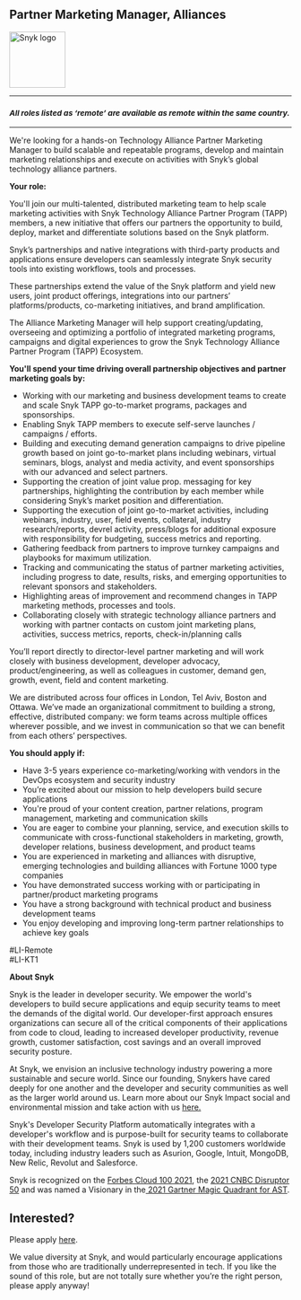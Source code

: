 Partner Marketing Manager, Alliances
---

<img src="https://res.cloudinary.com/snyk/image/upload/v1537345894/press-kit/brand/logo-black.png" width="100" alt="Snyk logo" />

<hr>
<h3><em><strong><sub>All roles listed as ‘remote’ are available as remote within the same country.</sub></strong></em></h3>
<hr>
<p><span style="font-weight: 400;">We're looking for a hands-on Technology Alliance Partner Marketing Manager to build scalable and repeatable programs, develop and maintain marketing relationships and execute on activities with Snyk’s global technology alliance partners.&nbsp;</span></p>
<p><strong>Your role:</strong></p>
<p><span style="font-weight: 400;">You'll join our multi-talented, distributed marketing team to help scale marketing activities with Snyk Technology Alliance Partner Program (TAPP) members, a new initiative that offers our partners the opportunity to build, deploy, market and differentiate solutions based on the Snyk platform.&nbsp;</span></p>
<p><span style="font-weight: 400;">Snyk’s partnerships and native integrations with third-party products and applications ensure developers can seamlessly integrate Snyk security tools into existing workflows, tools and processes.</span></p>
<p><span style="font-weight: 400;">These partnerships extend the value of the Snyk platform and yield new users, joint product offerings, integrations into our partners’ platforms/products, co-marketing initiatives, and brand amplification.&nbsp;&nbsp;&nbsp;</span></p>
<p><span style="font-weight: 400;">The Alliance Marketing Manager will help support creating/updating, overseeing and optimizing a portfolio of integrated marketing programs, campaigns and digital experiences to grow the Snyk Technology Alliance Partner Program (TAPP) Ecosystem.</span></p>
<p><strong>You'll spend your time driving overall partnership objectives and partner marketing goals by:</strong></p>
<ul>
<li style="font-weight: 400;"><span style="font-weight: 400;">Working with our marketing and business development teams to create and scale Snyk TAPP go-to-market programs, packages and sponsorships.</span></li>
<li style="font-weight: 400;"><span style="font-weight: 400;">Enabling Snyk TAPP members to execute self-serve launches / campaigns / efforts.</span></li>
<li style="font-weight: 400;"><span style="font-weight: 400;">Building and executing demand generation campaigns to drive pipeline growth based on joint go-to-market plans including webinars, virtual seminars, blogs, analyst and media activity, and event sponsorships with our advanced and select partners.</span></li>
<li style="font-weight: 400;"><span style="font-weight: 400;">Supporting the creation of joint value prop. messaging for key partnerships, highlighting the contribution by each member while considering Snyk’s market position and differentiation.</span></li>
<li style="font-weight: 400;"><span style="font-weight: 400;">Supporting the execution of joint go-to-market activities, including webinars, industry, user, field events, collateral, industry research/reports, devrel activity, press/blogs for additional exposure with responsibility for budgeting, success metrics and reporting.&nbsp;</span></li>
<li style="font-weight: 400;"><span style="font-weight: 400;">Gathering feedback from partners to improve turnkey campaigns and playbooks for maximum utilization.</span></li>
<li style="font-weight: 400;"><span style="font-weight: 400;">Tracking and communicating the status of partner marketing activities, including progress to date, results, risks, and emerging opportunities to relevant sponsors and stakeholders.</span></li>
<li style="font-weight: 400;"><span style="font-weight: 400;">Highlighting areas of improvement and recommend changes in TAPP marketing methods, processes and tools.</span></li>
<li style="font-weight: 400;"><span style="font-weight: 400;">Collaborating closely with strategic technology alliance partners and working with partner contacts on custom joint marketing plans, activities, success metrics, reports, check-in/planning calls&nbsp;&nbsp;&nbsp;</span></li>
</ul>
<p><span style="font-weight: 400;">You’ll report directly to director-level partner marketing and will work closely with business development, developer advocacy, product/engineering, as well as colleagues in customer, demand gen, growth, event, field and content marketing.</span></p>
<p><span style="font-weight: 400;">We are distributed across four offices in London, Tel Aviv, Boston and Ottawa. We’ve made an organizational commitment to building a strong, effective, distributed company: we form teams across multiple offices wherever possible, and we invest in communication so that we can benefit from each others’ perspectives.&nbsp;</span></p>
<p><strong>You should apply if:</strong></p>
<ul>
<li style="font-weight: 400;"><span style="font-weight: 400;">Have 3-5 years experience co-marketing/working with vendors in the DevOps ecosystem and security industry&nbsp;</span></li>
<li style="font-weight: 400;"><span style="font-weight: 400;">You’re excited about our mission to help developers build secure applications&nbsp;&nbsp;</span></li>
<li style="font-weight: 400;"><span style="font-weight: 400;">You're proud of your content creation, partner relations, program management, marketing and communication skills</span></li>
<li style="font-weight: 400;"><span style="font-weight: 400;">You are eager to combine your planning, service, and execution skills to communicate with cross-functional stakeholders in marketing, growth, developer relations, business development, and product teams</span></li>
<li style="font-weight: 400;"><span style="font-weight: 400;">You are experienced in marketing and alliances with disruptive, emerging technologies and building alliances with Fortune 1000 type companies</span></li>
<li style="font-weight: 400;"><span style="font-weight: 400;">You have demonstrated success working with or participating in partner/product marketing programs&nbsp;</span></li>
<li style="font-weight: 400;"><span style="font-weight: 400;">You have a strong background with technical product and business development teams</span></li>
<li style="font-weight: 400;"><span style="font-weight: 400;">You enjoy developing and improving long-term partner relationships to achieve key goals</span></li>
</ul>
<p><span style="font-weight: 400;">#LI-Remote<br>#LI-KT1</span></p><div class="content-conclusion"><p><strong>About Snyk</strong></p>
<p><span style="font-weight: 400;">Snyk is the leader in developer security. We empower the world's developers to build secure applications and equip security teams to meet the demands of the digital world. Our developer-first approach ensures organizations can secure all of the critical components of their applications from code to cloud, leading to increased developer productivity, revenue growth, customer satisfaction, cost savings and an overall improved security posture.&nbsp;</span></p>
<p><span style="font-weight: 400;">At Snyk, we envision an inclusive technology industry powering a more sustainable and secure world.</span> <span style="font-weight: 400;">Since our founding, Snykers have cared deeply for one another and the developer and security communities as well as the larger world around us. Learn more about our Snyk Impact social and environmental mission and take action with us </span><a href="https://snyk.io/about/snyk-impact/"><span style="font-weight: 400;">here.</span></a></p>
<p><span style="font-weight: 400;">Snyk's Developer Security Platform automatically integrates with a developer's workflow and is purpose-built for security teams to collaborate with their development teams. Snyk is used by 1,200 customers worldwide today, including industry leaders such as Asurion, Google, Intuit, MongoDB, New Relic, Revolut and Salesforce.</span></p>
<p><span style="font-weight: 400;">Snyk is recognized on the </span><a href="https://www.forbes.com/cloud100/#6f24b5ba5f94"><span style="font-weight: 400;">Forbes Cloud 100 2021</span></a><span style="font-weight: 400;">, the </span><a href="https://www.cnbc.com/2021/05/25/these-are-the-2021-cnbc-disruptor-50-companies.html"><span style="font-weight: 400;">2021 CNBC Disruptor 50</span></a><span style="font-weight: 400;"> and was named a Visionary in the</span><a href="https://snyk.io/blog/snyk-visionary-2021-gartner-magic-quadrant-for-ast/"><span style="font-weight: 400;"> 2021 Gartner Magic Quadrant for AST</span></a><span style="font-weight: 400;">.</span></p></div>

Interested?
---

Please apply [here](https://boards.greenhouse.io/snyk/jobs/6370000002#app).

We value diversity at Snyk, and would particularly encourage applications from those who are traditionally underrepresented in tech.
If you like the sound of this role, but are not totally sure whether you’re the right person, please apply anyway!
